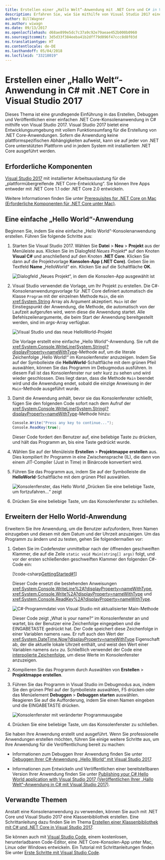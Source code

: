 ```yaml
---
title: Erstellen einer „Hallo Welt“-Anwendung mit .NET Core und C# in Visual Studio 2017
description: Erfahren Sie, wie Sie mithilfe von Visual Studio 2017 eine einfache .NET Core-Konsolenanwendung mit C# erstellen.
author: BillWagner
ms.author: wiwagn
ms.date: 09/13/2017
ms.openlocfilehash: d68ae899e5dc7c37a9c92e79aeae452b000b0960
ms.sourcegitcommit: 3d5d33f384eeba41b2dff79d096f47ccc8d8f03d
ms.translationtype: HT
ms.contentlocale: de-DE
ms.lasthandoff: 05/04/2018
ms.locfileid: "33218019"
---
```

# <a name="build-a-c-hello-world-application-with-net-core-in-visual-studio-2017"></a>Erstellen einer „Hallo Welt“-Anwendung in C# mit .NET Core in Visual Studio 2017

Dieses Thema ist eine grundlegende Einführung in das Erstellen, Debuggen und Veröffentlichen einer einfachen .NET Core-Konsolenanwendung in C# mithilfe von Visual Studio 2017. Visual Studio 2017 bietet eine Entwicklungsumgebung mit vollem Funktionsumfang für die Erstellung von .NET Core-Anwendungen. Sofern die Anwendung keine plattformspezifischen Abhängigkeiten aufweist, kann sie auf jeder von .NET Core unterstützten Plattform und in jedem System mit installiertem .NET Core ausgeführt werden.

## <a name="prerequisites"></a>Erforderliche Komponenten

[Visual Studio 2017](https://aka.ms/vsdownload?utm_source=mscom&utm_campaign=msdocs) mit installierter Arbeitsauslastung für die „plattformübergreifende .NET Core-Entwicklung“. Sie können Ihre Apps entweder mit .NET Core 1.1 oder .NET Core 2.0 entwickeln.

Weitere Informationen finden Sie unter [Prerequisites for .NET Core on Mac (Erforderliche Komponenten für .NET Core unter Mac)](../../core/windows-prerequisites.md).

## <a name="a-simple-hello-world-application"></a>Eine einfache „Hello World“-Anwendung

Beginnen Sie, indem Sie eine einfache „Hello World“-Konsolenanwendung erstellen. Führen Sie folgende Schritte aus:

1. Starten Sie Visual Studio 2017. Wählen Sie **Datei** > **Neu** > **Projekt** aus der Menüleiste aus. Klicken Sie im Dialogfeld *Neues Projekt** auf den Knoten **Visual C#** und anschließend auf den Knoten **.NET Core**. Klicken Sie dann auf die Projektvorlage **Konsolen-App (.NET Core)**. Geben Sie im Textfeld **Name** „HelloWorld“ ein. Klicken Sie auf die Schaltfläche **OK**.

   ![Dialogfeld „Neues Projekt“, in dem die Konsolen-App ausgewählt ist](./media/with-visual-studio/newproject.png)
   
1. Visual Studio verwendet die Vorlage, um Ihr Projekt zu erstellen. Die C#-Konsolenanwendungsvorlage für .NET Core definiert automatisch die Klasse `Program` mit der einzelnen Methode `Main`, die ein <xref:System.String> Array als Argument akzeptiert. `Main` ist der Einstiegspunkt der Anwendung, die Methode, die automatisch von der Laufzeit aufgerufen wird, wenn diese die Anwendung startet. Alle Befehlszeilenargumente, die beim Start der Anwendung bereitgestellt werden, sind im *args*-Array verfügbar.

   ![Visual Studio und das neue HelloWorld-Projekt](./media/with-visual-studio/devenv.png)

   Die Vorlage erstellt eine einfache „Hello World“-Anwendung. Sie ruft die <xref:System.Console.WriteLine(System.String)?displayProperty=nameWithType>-Methode auf, um die literale Zeichenfolge „Hello World!“ im Konsolenfenster anzuzeigen. Indem Sie auf der Symbolleiste die **HelloWorld**-Schaltfläche mit dem grünen Pfeil auswählen, können Sie das Programm im Debugmodus ausführen. In diesem Fall ist das Konsolenfenster nur sehr kurz zu sehen und wird wieder geschlossen. Dies liegt daran, dass die Methode `Main` beendet wird und die Anwendung endet, sobald die einzige Anweisung in der `Main`-Methode ausgeführt wurde.

1. Damit die Anwendung anhält, bevor sie das Konsolenfenster schließt, fügen Sie den folgenden Code sofort nach dem Aufruf der <xref:System.Console.WriteLine(System.String)?displayProperty=nameWithType>-Methode hinzu:

   ```csharp
   Console.Write("Press any key to continue...");
   Console.ReadKey(true);
   ```
   Dieser Code fordert den Benutzer auf, eine beliebige Taste zu drücken, und hält das Programm an, bis eine Taste gedrückt wurde.

1. Wählen Sie auf der Menüleiste **Erstellen** > **Projektmappe erstellen** aus. Dies kompiliert Ihr Programm in eine Zwischensprache (IL), die dann von einem JIT-Compiler (Just in Time) in Binärcode konvertiert wird.

1. Führen Sie das Programm aus, indem Sie auf der Symbolleiste die **HelloWorld**-Schaltfläche mit dem grünen Pfeil auswählen.

   ![Konsolenfenster, das Hello World „Drücken Sie eine beliebige Taste, um fortzufahren...“ zeigt](./media/with-visual-studio/helloworld1.png)

1. Drücken Sie eine beliebige Taste, um das Konsolenfenster zu schließen.

## <a name="enhancing-the-hello-world-application"></a>Erweitern der Hello World-Anwendung

Erweitern Sie ihre Anwendung, um die Benutzer aufzufordern, Ihren Namen einzugeben und diesen mit dem Datum und der Uhrzeit anzuzeigen. Um das Programm zu ändern und zu testen, gehen Sie folgendermaßen vor:

1. Geben Sie im Codefenster unmittelbar nach der öffnenden geschweiften Klammer, die auf die Zeile `static void Main(string[] args)` folgt, und vor der ersten schließenden geschweiften Klammer den folgenden C#-Code ein:

   [!code-csharp[GettingStarted#1](../../../samples/snippets/csharp/getting_started/with_visual_studio/helloworld.cs#1)]

   Dieser Code ersetzt die bestehenden Anweisungen <xref:System.Console.WriteLine%2A?displayProperty=nameWithType>, <xref:System.Console.Write%2A?displayProperty=nameWithType> und <xref:System.Console.ReadKey%2A?displayProperty=nameWithType>.

   ![C#-Programmdatei von Visual Studio mit aktualisierter Main-Methode](./media/with-visual-studio/codewindow.png)

   Dieser Code zeigt „What is your name?“ im Konsolenfenster an und wartet, bis der Benutzer eine Zeichenfolge eingegeben und die EINGABETASTE gedrückt hat. Der Code speichert diese Zeichenfolge in einer Variablen namens `name`. Er ruft auch den Wert der <xref:System.DateTime.Now?displayProperty=nameWithType> Eigenschaft ab, der die aktuelle lokale Uhrzeit enthält, und weist den Wert einer Variablen namens `date` zu. Schließlich verwendet der Code eine [interpolierte Zeichenfolge](../../csharp/language-reference/tokens/interpolated.md), um diese Werte im Konsolenfenster anzuzeigen.

1. Kompilieren Sie das Programm durch Auswählen von **Erstellen** > **Projektmappe erstellen**.

1. Führen Sie das Programm in Visual Studio im Debugmodus aus, indem Sie den grünen Pfeil auf der Symbolleiste auswählen, F5 drücken oder das Menüelement **Debuggen** > **Debuggen starten** auswählen. Reagieren Sie auf die Aufforderung, indem Sie einen Namen eingeben und die EINGABETASTE drücken.

   ![Konsolenfenster mit veränderter Programmausgabe](./media/with-visual-studio/helloworld2.png)

1. Drücken Sie eine beliebige Taste, um das Konsolenfenster zu schließen.

Sie haben Ihre Anwendung erstellt und ausgeführt. Wenn Sie professionelle Anwendungen erstellen möchten, führen Sie einige weitere Schritte aus, um Ihre Anwendung für die Veröffentlichung bereit zu machen:

- Informationen zum Debuggen Ihrer Anwendung finden Sie unter [Debuggen Ihrer C#-Anwendung „Hello World“ mit Visual Studio 2017](debugging-with-visual-studio.md).

- Informationen zum Entwickeln und Veröffentlichen einer bereitstellbaren Version Ihrer Anwendung finden Sie unter [Publishing your C# Hello World application with Visual Studio 2017 (Veröffentlichen Ihrer „Hallo Welt“-Anwendung in C# mit Visual Studio 2017)](publishing-with-visual-studio.md).

## <a name="related-topics"></a>Verwandte Themen

Anstatt eine Konsolenanwendung zu verwenden, können Sie auch mit .NET Core und Visual Studio 2017 eine Klassenbibliothek erstellen. Eine Schrittanleitung dazu finden Sie im Thema [Erstellen einer Klassenbibliothek mit C# und .NET Core in Visual Studio 2017](library-with-visual-studio.md).

Sie können auch mit [Visual Studio Code](https://code.visualstudio.com/), einem kostenlosen, herunterladbaren Code-Editor, eine .NET Core-Konsolen-App unter Mac, Linux oder Windows entwickeln. Ein Tutorial mit Schrittanleitungen finden Sie unter [Erste Schritte mit Visual Studio Code](with-visual-studio-code.md).
